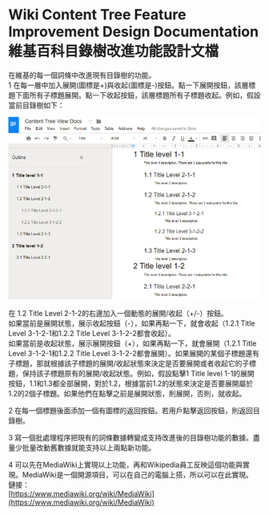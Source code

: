 # Wiki Content Tree Feature Improvement Design Documentation <br />維基百科目錄樹改進功能設計文檔

在維基的每一個詞條中改進現有目錄樹的功能。<br />
1 在每一層中加入展開(圖標是+)與收起(圖標是-)按鈕。點一下展開按鈕，該層標題下面所有子標題展開。點一下收起按鈕，該層標題所有子標題收起。例如，假設當前目錄樹如下：

![Content Tree](Content%20Tree%20View%20Docs%20Pic.png)

在 1.2 Title Level 2-1-2的右邊加入一個動態的展開/收起（+/-）按鈕。<br />
如果當前是展開狀態，展示收起按鈕（-），如果再點一下，就會收起（1.2.1 Title Level 3-1-2-1和1.2.2 Title Level 3-1-2-2都會收起）。<br />
如果當前是收起狀態，展示展開按鈕（+），如果再點一下，就會展開（1.2.1 Title Level 3-1-2-1和1.2.2 Title Level 3-1-2-2都會展開）。如果展開的某個子標題還有子標題，那就根據該子標題的展開/收起狀態來決定是否要展開或者收起它的子標題，保持該子標題原有的展開/收起狀態。例如，假設點擊1 Title level 1-1的展開按鈕，1.1和1.3都全部展開，對於1.2，根據當前1.2的狀態來決定是否要展開屬於1.2的2個子標題。如果他們在點擊之前是展開狀態，則展開，否則，就收起。

2 在每一個標題後面添加一個有圖標的返回按鈕。若用戶點擊返回按鈕，則返回目錄樹。

3 寫一個批處理程序把現有的詞條數據轉變成支持改進後的目錄樹功能的數據。盡量少批量改動舊數據就能支持以上兩點新功能。

4 可以先在MediaWiki上實現以上功能，再和Wikipedia員工反映這個功能與實現。MediaWiki是一個開源項目，可以在自己的電腦上搭，所以可以在此實現。<br />
鏈接：<br />
[https://www.mediawiki.org/wiki/MediaWiki](https://www.mediawiki.org/wiki/MediaWiki)
